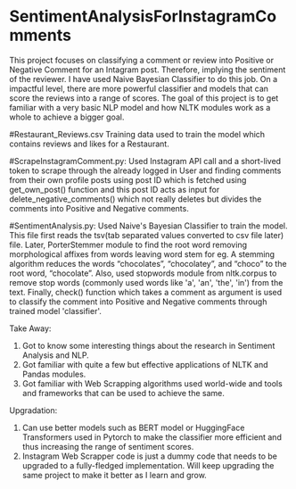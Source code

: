 # SentimentAnalysisForInstagramComments
This project focuses on classifying a comment or review into Positive or Negative Comment for an Intagram post. Therefore, implying the sentiment of the reviewer. I have used Naive Bayesian Classifier to do this job. On a impactful level, there are more powerful classifier and models that can score the reviews into a range of scores. The goal of this project is to get familiar with a very basic NLP model and how NLTK modules work as a whole to achieve a bigger goal.

#Restaurant_Reviews.csv
Training data used to train the model which contains reviews and likes for a Restaurant.

#ScrapeInstagramComment.py:
Used Instagram API call and a short-lived token to scrape through the already logged in User and finding comments from their own profile posts using post ID which is fetched using get_own_post() function and this post ID acts as input for delete_negative_comments() which not really deletes but divides the comments into Positive and Negative comments.

#SentimentAnalysis.py:
Used Naive's Bayesian Classifier to train the model. This file first reads the tsv(tab separated values converted to csv file later) file. Later, PorterStemmer module to find the root word removing morphological affixes from words leaving word stem for eg. A stemming algorithm reduces the words “chocolates”, “chocolatey”, and “choco” to the root word, “chocolate”. Also, used stopwords module from nltk.corpus to remove stop words (commonly used words like 'a', 'an', 'the', 'in') from the text. Finally, check() function which takes a comment as argument is used to classify the comment into Positive and Negative comments through trained model 'classifier'.

Take Away:
1) Got to know some interesting things about the research in Sentiment Analysis and NLP.
2) Got familiar with quite a few but effective applications of NLTK and Pandas modules.
3) Got familiar with Web Scrapping algorithms used world-wide and tools and frameworks that can be used to achieve the same.

Upgradation:
1) Can use better models such as BERT model or HuggingFace Transformers used in Pytorch to make the classifier more efficient and thus increasing the range of sentiment scores.
2) Instagram Web Scrapper code is just a dummy code that needs to be upgraded to a fully-fledged implementation. Will keep upgrading the same project to make it better as I learn and grow.

